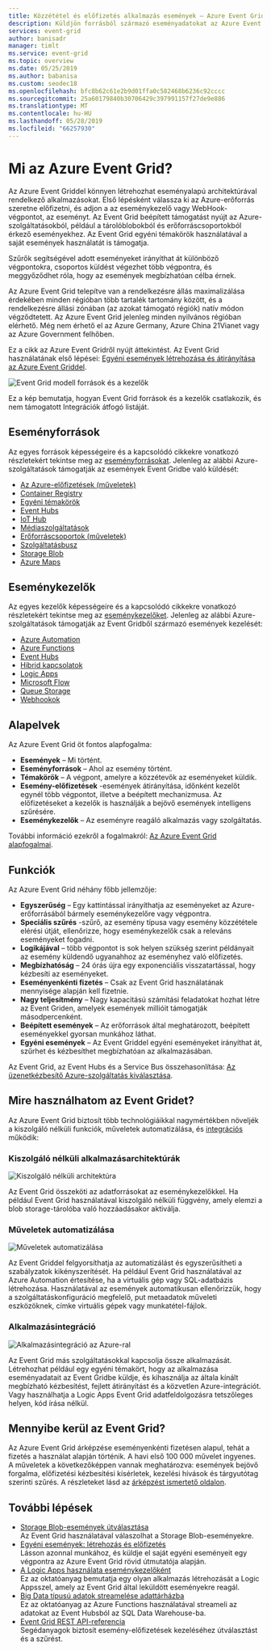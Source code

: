 ```yaml
---
title: Közzététel és előfizetés alkalmazás események – Azure Event Griddel
description: Küldjön forrásból származó eseményadatokat az Azure Event Griddel kezelők számára. Esemény-alapú alkalmazásokat fejleszthet, és az Azure-szolgáltatásokkal integrálva.
services: event-grid
author: banisadr
manager: timlt
ms.service: event-grid
ms.topic: overview
ms.date: 05/25/2019
ms.author: babanisa
ms.custom: seodec18
ms.openlocfilehash: bfc8b62c61e2b9d01ffa0c582468b6236c92cccc
ms.sourcegitcommit: 25a60179840b30706429c397991157f27de9e886
ms.translationtype: MT
ms.contentlocale: hu-HU
ms.lasthandoff: 05/28/2019
ms.locfileid: "66257930"
---
```

# <a name="what-is-azure-event-grid"></a>Mi az Azure Event Grid?

Az Azure Event Griddel könnyen létrehozhat eseményalapú architektúrával rendelkező alkalmazásokat. Első lépésként válassza ki az Azure-erőforrás szeretne előfizetni, és adjon a az eseménykezelő vagy WebHook-végpontot, az eseményt. Az Event Grid beépített támogatást nyújt az Azure-szolgáltatásokból, például a tárolóblobokból és erőforráscsoportokból érkező eseményekhez. Az Event Grid egyéni témakörök használatával a saját események használatát is támogatja. 

Szűrők segítségével adott eseményeket irányíthat át különböző végpontokra, csoportos küldést végezhet több végpontra, és meggyőződhet róla, hogy az események megbízhatóan célba érnek.

Az Azure Event Grid telepítve van a rendelkezésre állás maximalizálása érdekében minden régióban több tartalék tartomány között, és a rendelkezésre állási zónában (az azokat támogató régiók) natív módon végződtetett. Az Azure Event Grid jelenleg minden nyilvános régióban elérhető. Még nem érhető el az Azure Germany, Azure China 21Vianet vagy az Azure Government felhőben.

Ez a cikk az Azure Event Gridről nyújt áttekintést. Az Event Grid használatának első lépései: [Egyéni események létrehozása és átirányítása az Azure Event Griddel](custom-event-quickstart.md). 

![Event Grid modell források és a kezelők](./media/overview/functional-model.png)

Ez a kép bemutatja, hogyan Event Grid források és a kezelők csatlakozik, és nem támogatott Integrációk átfogó listáját.

## <a name="event-sources"></a>Eseményforrások

Az egyes források képességeire és a kapcsolódó cikkekre vonatkozó részletekért tekintse meg az [eseményforrásokat](event-sources.md). Jelenleg az alábbi Azure-szolgáltatások támogatják az események Event Gridbe való küldését:

* [Az Azure-előfizetések (műveletek)](event-sources.md#azure-subscriptions)
* [Container Registry](event-sources.md#container-registry)
* [Egyéni témakörök](event-sources.md#custom-topics)
* [Event Hubs](event-sources.md#event-hubs)
* [IoT Hub](event-sources.md#iot-hub)
* [Médiaszolgáltatások](event-sources.md#media-services)
* [Erőforráscsoportok (műveletek)](event-sources.md#resource-groups)
* [Szolgáltatásbusz](event-sources.md#service-bus)
* [Storage Blob](event-sources.md#storage)
* [Azure Maps](event-sources.md#maps)

## <a name="event-handlers"></a>Eseménykezelők

Az egyes kezelők képességeire és a kapcsolódó cikkekre vonatkozó részletekért tekintse meg az [eseménykezelőket](event-handlers.md). Jelenleg az alábbi Azure-szolgáltatások támogatják az Event Gridből származó események kezelését: 

* [Azure Automation](event-handlers.md#azure-automation)
* [Azure Functions](event-handlers.md#azure-functions)
* [Event Hubs](event-handlers.md#event-hubs)
* [Hibrid kapcsolatok](event-handlers.md#hybrid-connections)
* [Logic Apps](event-handlers.md#logic-apps)
* [Microsoft Flow](https://preview.flow.microsoft.com/connectors/shared_azureeventgrid/azure-event-grid/)
* [Queue Storage](event-handlers.md#queue-storage)
* [Webhookok](event-handlers.md#webhooks)

## <a name="concepts"></a>Alapelvek

Az Azure Event Grid öt fontos alapfogalma:

* **Események** – Mi történt.
* **Eseményforrások** – Ahol az esemény történt.
* **Témakörök** – A végpont, amelyre a közzétevők az eseményeket küldik.
* **Esemény-előfizetések** -események átirányítása, időnként kezelőt egynél több végpontot, illetve a beépített mechanizmusa. Az előfizetéseket a kezelők is használják a bejövő események intelligens szűrésére.
* **Eseménykezelők** – Az eseményre reagáló alkalmazás vagy szolgáltatás.

További információ ezekről a fogalmakról: [Az Azure Event Grid alapfogalmai](concepts.md).

## <a name="capabilities"></a>Funkciók

Az Azure Event Grid néhány főbb jellemzője:

* **Egyszerűség** – Egy kattintással irányíthatja az eseményeket az Azure-erőforrásából bármely eseménykezelőre vagy végpontra.
* **Speciális szűrés** -szűrő, az esemény típusa vagy esemény közzététele elérési útját, ellenőrizze, hogy eseménykezelők csak a releváns eseményeket fogadni.
* **Logikájával** – több végpontot is sok helyen szükség szerint példányait az esemény küldendő ugyanahhoz az eseményhez való előfizetés.
* **Megbízhatóság** – 24 órás újra egy exponenciális visszatartással, hogy kézbesíti az eseményeket.
* **Eseményenkénti fizetés** – Csak az Event Grid használatának mennyisége alapján kell fizetnie.
* **Nagy teljesítmény** – Nagy kapacitású számítási feladatokat hozhat létre az Event Griden, amelyek események millióit támogatják másodpercenként.
* **Beépített események** – Az erőforrások által meghatározott, beépített eseményekkel gyorsan munkához láthat.
* **Egyéni események** – Az Event Griddel egyéni eseményeket irányíthat át, szűrhet és kézbesíthet megbízhatóan az alkalmazásában.

Az Event Grid, az Event Hubs és a Service Bus összehasonlítása: [Az üzenetkézbesítő Azure-szolgáltatás kiválasztása](compare-messaging-services.md).

## <a name="what-can-i-do-with-event-grid"></a>Mire használhatom az Event Gridet?

Az Azure Event Grid biztosít több technológiáikkal nagymértékben növeljék a kiszolgáló nélküli funkciók, műveletek automatizálása, és [integrációs](https://azure.com/integration) működik: 

### <a name="serverless-application-architectures"></a>Kiszolgáló nélküli alkalmazásarchitektúrák

![Kiszolgáló nélküli architektúra](./media/overview/serverless_web_app.png)

Az Event Grid összeköti az adatforrásokat az eseménykezelőkkel. Ha például Event Grid használatával kiszolgáló nélküli függvény, amely elemzi a blob storage-tárolóba való hozzáadásakor aktiválja. 

### <a name="ops-automation"></a>Műveletek automatizálása

![Műveletek automatizálása](./media/overview/Ops_automation.png)

Az Event Griddel felgyorsíthatja az automatizálást és egyszerűsítheti a szabályzatok kikényszerítését. Ha például Event Grid használatával az Azure Automation értesítése, ha a virtuális gép vagy SQL-adatbázis létrehozása. Használatával az események automatikusan ellenőrizzük, hogy a szolgáltatáskonfiguráció megfelelő, put metaadatok műveleti eszközöknek, címke virtuális gépek vagy munkatétel-fájlok.

### <a name="application-integration"></a>Alkalmazásintegráció

![Alkalmazásintegráció az Azure-ral](./media/overview/app_integration.png)

Az Event Grid más szolgáltatásokkal kapcsolja össze alkalmazását. Létrehozhat például egy egyéni témakört, hogy az alkalmazása eseményadatait az Event Gridbe küldje, és kihasználja az általa kínált megbízható kézbesítést, fejlett átirányítást és a közvetlen Azure-integrációt. Vagy használhatja a Logic Apps Event Grid adatfeldolgozásra tetszőleges helyen, kód írása nélkül. 

## <a name="how-much-does-event-grid-cost"></a>Mennyibe kerül az Event Grid?

Az Azure Event Grid árképzése eseményenkénti fizetésen alapul, tehát a fizetés a használat alapján történik. A havi első 100 000 művelet ingyenes. A műveletek a következőképpen vannak meghatározva: események bejövő forgalma, előfizetési kézbesítési kísérletek, kezelési hívások és tárgyutótag szerinti szűrés. A részleteket lásd az [árképzést ismertető oldalon](https://azure.microsoft.com/pricing/details/event-grid/).

## <a name="next-steps"></a>További lépések

* [Storage Blob-események útválasztása](../storage/blobs/storage-blob-event-quickstart.md?toc=%2fazure%2fevent-grid%2ftoc.json)  
  Az Event Grid használatával válaszolhat a Storage Blob-eseményekre.
* [Egyéni események: létrehozás és előfizetés](custom-event-quickstart.md)  
  Lásson azonnal munkához, és küldje el saját egyéni eseményeit egy végpontra az Azure Event Grid rövid útmutatója alapján.
* [A Logic Apps használata eseménykezelőként](monitor-virtual-machine-changes-event-grid-logic-app.md)  
  Ez az oktatóanyag bemutatja egy olyan alkalmazás létrehozását a Logic Appsszel, amely az Event Grid által leküldött eseményekre reagál.
* [Big Data típusú adatok streamelése adattárházba](event-grid-event-hubs-integration.md)  
  Ez az oktatóanyag az Azure Functions használatával streameli az adatokat az Event Hubsból az SQL Data Warehouse-ba.
* [Event Grid REST API-referencia](/rest/api/eventgrid)  
  Segédanyagok biztosít esemény-előfizetések kezeléséhez útválasztást és a szűrést.
